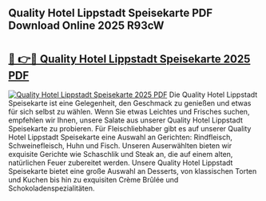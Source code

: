 ## Quality Hotel Lippstadt Speisekarte PDF Download Online 2025 R93cW

# <h2><a href="http://gcb35k2.nevu.top/?p=Quality+Hotel+Lippstadt+Speisekarte">🔗 👉🔴 Quality Hotel Lippstadt Speisekarte 2025 PDF</a></h2>

[![Quality Hotel Lippstadt Speisekarte 2025 PDF](https://i.imgur.com/dBaPXMq.png)](http://gcb35k2.nevu.top/?p=Quality+Hotel+Lippstadt+Speisekarte)
Die Quality Hotel Lippstadt Speisekarte ist eine Gelegenheit, den Geschmack zu genießen und etwas für sich selbst zu wählen. Wenn Sie etwas Leichtes und Frisches suchen, empfehlen wir Ihnen, unsere Salate aus unserer Quality Hotel Lippstadt Speisekarte zu probieren. Für Fleischliebhaber gibt es auf unserer Quality Hotel Lippstadt Speisekarte eine Auswahl an Gerichten: Rindfleisch, Schweinefleisch, Huhn und Fisch. Unseren Auserwählten bieten wir exquisite Gerichte wie Schaschlik und Steak an, die auf einem alten, natürlichen Feuer zubereitet werden. Unsere Quality Hotel Lippstadt Speisekarte bietet eine große Auswahl an Desserts, von klassischen Torten und Kuchen bis hin zu exquisiten Crème Brûlée und Schokoladenspezialitäten.

